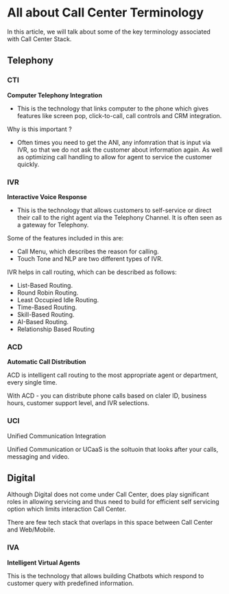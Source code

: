 # All about Call Center Terminology

In this article, we will talk about some of the key terminology associated with Call Center Stack.


## Telephony

### CTI 

**Computer Telephony Integration**

- This is the technology that links computer to the phone which gives features like screen pop, click-to-call, call controls and CRM integration.

Why is this important ?

- Often times you need to get the ANI, any infomration that is input via IVR, so that we do not ask the customer about information again. As well as optimizing call handling to allow for agent to service the customer quickly.

### IVR

**Interactive Voice Response** 
- This is the technology that allows customers to self-service or direct their call to the right agent via the Telephony Channel. It is often seen as a gateway for Telephony.

Some of the features included in this are:

- Call Menu, which describes the reason for calling.
- Touch Tone and NLP are two different types of IVR.

IVR helps in call routing, which can be described as follows:

- List-Based Routing.
- Round Robin Routing.
- Least Occupied Idle Routing.
- Time-Based Routing.
- Skill-Based Routing.
- AI-Based Routing.
- Relationship Based Routing


### ACD

**Automatic Call Distribution**

ACD is intelligent call routing to the most appropriate agent or department, every single time.

With ACD - you can distribute phone calls based on claler ID, business hours, customer support level, and IVR selections.


### UCI

Unified Communication Integration

Unified Communication or UCaaS is the soltuoin that looks after your calls, messaging and video.





## Digital

Although Digital does not come under Call Center, does play significant roles in allowing servicing and thus need to build for efficient self servicing option which limits interaction Call Center.

There are few tech stack that overlaps in this space between Call Center and Web/Mobile.

### IVA 

**Intelligent Virtual Agents**

This is the technology that allows building Chatbots which respond to customer query with predefined information.